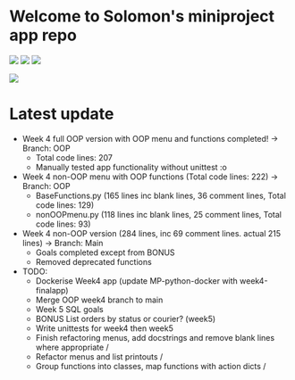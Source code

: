 # Welcome to Solomon's miniproject app repo

<img src = "https://img.shields.io/badge/last%20commit-06%2F01%2F2022%2001%3A57-red"> <img src = "https://img.shields.io/badge/please%20add-CI%2FCD%20shields%3F-red"> <img src = "https://img.shields.io/badge/Python%20Version-3.9.7-blue">

<img src="/pikachuwow.gif?raw=true">

# Latest update

* Week 4 full OOP version with OOP menu and functions completed! -> Branch: OOP
  * Total code lines: 207
  * Manually tested app functionality without unittest :o
* Week 4 non-OOP menu with OOP functions (Total code lines: 222) -> Branch: OOP
  * BaseFunctions.py (165 lines inc blank lines, 36 comment lines, Total code lines: 129)
  * nonOOPmenu.py (118 lines inc blank lines, 25 comment lines, Total code lines: 93)
* Week 4 non-OOP version (284 lines, inc 69 comment lines. actual 215 lines) -> Branch: Main
  * Goals completed except from BONUS
  * Removed deprecated functions
* TODO:
  * Dockerise Week4 app (update MP-python-docker with week4-finalapp)
  * Merge OOP week4 branch to main
  * Week 5 SQL goals
  * BONUS List orders by status or courier? (week5)
  * Write unittests for week4 then week5
  * Finish refactoring menus, add docstrings and remove blank lines where appropriate /
  * Refactor menus and list printouts /
  * Group functions into classes, map functions with action dicts /
